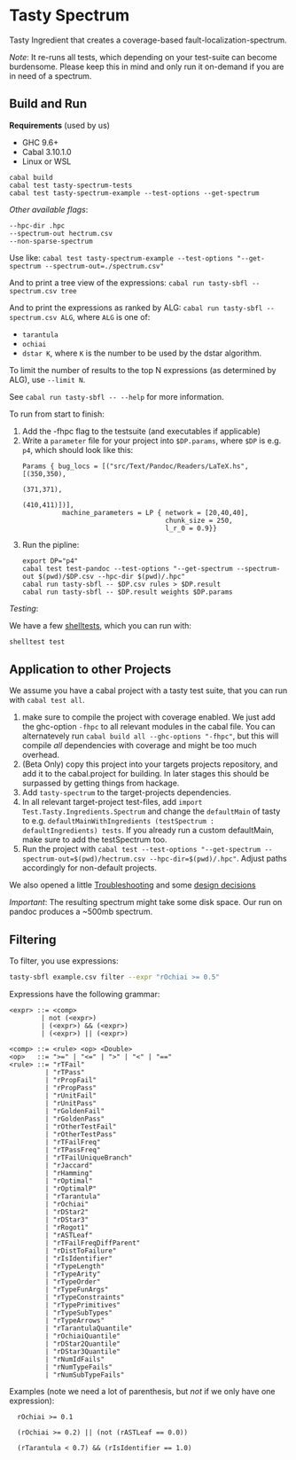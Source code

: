 # Tasty Spectrum 

Tasty Ingredient that creates a coverage-based fault-localization-spectrum.

*Note*: It re-runs all tests, which depending on your test-suite can become burdensome. 
Please keep this in mind and only run it on-demand if you are in need of a spectrum.

## Build and Run 

**Requirements** (used by us)

- GHC  9.6+
- Cabal 3.10.1.0
- Linux or WSL 

```
cabal build
cabal test tasty-spectrum-tests
cabal test tasty-spectrum-example --test-options --get-spectrum
```

*Other available flags*:

```
--hpc-dir .hpc
--spectrum-out hectrum.csv
--non-sparse-spectrum 
```

Use like: `cabal test tasty-spectrum-example --test-options "--get-spectrum --spectrum-out=./spectrum.csv"`

And to print a tree view of the expressions: `cabal run tasty-sbfl -- spectrum.csv tree`

And to print the expressions as ranked by ALG: `cabal run tasty-sbfl -- spectrum.csv ALG`,
where `ALG` is one of:
+ `tarantula`
+ `ochiai`
+ `dstar K`, where `K` is the number to be used by the dstar algorithm.

To limit the number of results to the top N expressions (as determined by ALG), use `--limit N`.

See `cabal run tasty-sbfl -- --help` for more information.


To run from start to finish:
1. Add the -fhpc flag to the testsuite (and executables if applicable)
2. Write a `parameter` file for your project into `$DP.params`,
   where `$DP` is e.g. `p4`, which should look like this:
    ```
    Params { bug_locs = [("src/Text/Pandoc/Readers/LaTeX.hs",[(350,350),
                                                              (371,371),
                                                              (410,411)])],
              machine_parameters = LP { network = [20,40,40],
                                        chunk_size = 250,
                                        l_r_0 = 0.9}}
    ```
3. Run the pipline:
    ```
    export DP="p4"
    cabal test test-pandoc --test-options "--get-spectrum --spectrum-out $(pwd)/$DP.csv --hpc-dir $(pwd)/.hpc"
    cabal run tasty-sbfl -- $DP.csv rules > $DP.result
    cabal run tasty-sbfl -- $DP.result weights $DP.params
    ```

*Testing*: 

We have a few [shelltests](https://github.com/simonmichael/shelltestrunner/tree/master), which you can run with:
```sh
shelltest test
```

## Application to other Projects

We assume you have a cabal project with a tasty test suite, that you can run with `cabal test all`.

1. make sure to compile the project with coverage enabled. We just add the ghc-option `-fhpc` to all relevant modules in the cabal file. You can alternatevely run `cabal build all --ghc-options "-fhpc"`, but this will compile *all* dependencies with coverage and might be too much overhead. 
2. (Beta Only) copy this project into your targets projects repository, and add it to the cabal.project for building. In later stages this should be surpassed by getting things from hackage. 
3. Add `tasty-spectrum` to the target-projects dependencies.
4. In all relevant target-project test-files, add `import Test.Tasty.Ingredients.Spectrum` and change the `defaultMain` of tasty to e.g. `defaultMainWithIngredients (testSpectrum : defaultIngredients) tests`. If you already run a custom defaultMain, make sure to add the testSpectrum too.
5. Run the project with `cabal test --test-options "--get-spectrum --spectrum-out=$(pwd)/hectrum.csv --hpc-dir=$(pwd)/.hpc"`. Adjust paths accordingly for non-default projects.

We also opened a little [Troubleshooting](./KNOWN_ISSUES.md) and some [design decisions](./DESIGN_NOTES.md)

*Important*: The resulting spectrum might take some disk space. Our run on pandoc produces a ~500mb spectrum. 

## Filtering

To filter, you use expressions:

```sh
tasty-sbfl example.csv filter --expr "rOchiai >= 0.5"
```

Expressions have the following grammar:

```
<expr> ::= <comp>
        | not (<expr>)
        | (<expr>) && (<expr>)
        | (<expr>) || (<expr>)

<comp> ::= <rule> <op> <Double>
<op>   ::= ">=" | "<=" | ">" | "<" | "=="
<rule> ::= "rTFail"
         | "rTPass"
         | "rPropFail"
         | "rPropPass"
         | "rUnitFail"
         | "rUnitPass"
         | "rGoldenFail"
         | "rGoldenPass"
         | "rOtherTestFail"
         | "rOtherTestPass"
         | "rTFailFreq"
         | "rTPassFreq"
         | "rTFailUniqueBranch"
         | "rJaccard"
         | "rHamming"
         | "rOptimal"
         | "rOptimalP"
         | "rTarantula"
         | "rOchiai"
         | "rDStar2"
         | "rDStar3"
         | "rRogot1"
         | "rASTLeaf"
         | "rTFailFreqDiffParent"
         | "rDistToFailure"
         | "rIsIdentifier"
         | "rTypeLength"
         | "rTypeArity"
         | "rTypeOrder"
         | "rTypeFunArgs"
         | "rTypeConstraints"
         | "rTypePrimitives"
         | "rTypeSubTypes"
         | "rTypeArrows"
         | "rTarantulaQuantile"
         | "rOchiaiQuantile"
         | "rDStar2Quantile"
         | "rDStar3Quantile"
         | "rNumIdFails"
         | "rNumTypeFails"
         | "rNumSubTypeFails"
```

Examples (note we need a lot of parenthesis, but *not* if we only have one expression):

```
  rOchiai >= 0.1

  (rOchiai >= 0.2) || (not (rASTLeaf == 0.0))

  (rTarantula < 0.7) && (rIsIdentifier == 1.0)

```

